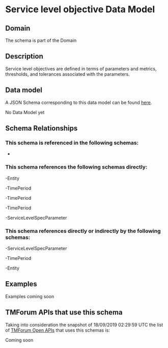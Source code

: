 # Service level objective Data Model

## Domain

The  schema is part of the  Domain

## Description

Service level objectives are defined in terms of parameters and metrics, thresholds, and tolerances 
associated with the parameters.

## Data model

A JSON Schema corresponding to this data model can be found
[here](https://github.com/tmforum-rand/schemas/blob/master/Service/ServiceLevelObjective.schema.json).

No Data Model yet

## Schema Relationships

### This schema is referenced in the following schemas:

-

### This schema references the following schemas directly:

-Entity

-TimePeriod

-TimePeriod

-TimePeriod

-ServiceLevelSpecParameter

### This schema references directly or indirectly by the following schemas:

-ServiceLevelSpecParameter

-TimePeriod

-Entity



## Examples

Examples coming soon

## TMForum APIs that use this schema

Taking into consideration the snapshot of 18/09/2019 02:29:59 UTC the list of [TMForum Open APIs](https://www.tmforum.org/open-apis/) that uses this schemas is:

Coming soon